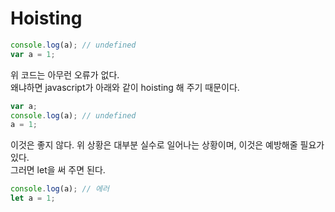 # Hoisting

```javascript
console.log(a); // undefined
var a = 1;
```

위 코드는 아무런 오류가 없다. <br>
왜냐하면 javascript가 아래와 같이 hoisting 해 주기 때문이다.

```javascript
var a;
console.log(a); // undefined
a = 1;
```

이것은 좋지 않다. 위 상황은 대부분 실수로 일어나는 상황이며, 이것은 예방해줄 필요가 있다. <br>
그러면 let을 써 주면 된다.

```javascript
console.log(a); // 에러
let a = 1;
```